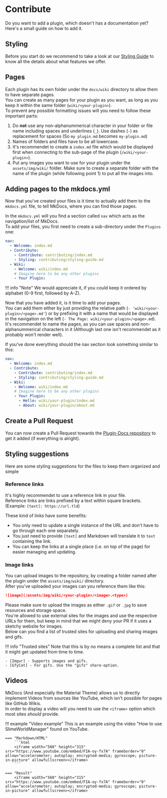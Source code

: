 [repo]: https://github.com/PowerPlugins/Plugins-Docs
[imgur]: https://imgur.com
[gfycat]: https://gfycat.com

# Contribute
Do you want to add a plugin, which doesn't has a documentation yet? Here's a small guide on how to add it.

## Styling
Before you start do we recommend to take a look at our [Styling Guide](contributing/styling-guide) to know all the details about what features we offer.

## Pages
Each plugin has its own folder under the `docs/wiki` directory to allow them to have separate pages.  
You can create as many pages for your plugin as you want, as long as you keep it within the same folder (`wiki/<your-plugin>`).  
To prevent any possible formatting issues will you need to follow these important parts:

1. Do **not** use any non-alphanummerical character in your folder or file name including spaces and underlines (`_`). Use dashes (`-`) as replacement for spaces (So `my plugin.md` becomes `my-plugin.md`)
2. Names of folders and files have to be all lowercase.
3. It's recommendet to create a `index.md` file which would be displayed first when connecting to the sub-page of the plugin (`/wiki/<your-plugin>`).
4. Put any images you want to use for your plugin under the `assets/img/wiki/` folder. Make sure to create a separate folder with the name of the plugin (while following point 1) to put all the images into.

## Adding pages to the mkdocs.yml
Now that you've created your files is it time to actually add them to the `mkdocs.yml` file, to tell MkDocs, where you can find those pages.

In the `mkdocs.yml` will you find a section called `nav` which acts as the navigation/list of MkDocs.  
To add your files, you first need to create a sub-directory under the `Plugins` one:

```yaml
nav:
  - Welcome: index.md
  - Contribute:
    - Contribute: contributing/index.md
    - Styling: contributing/styling-guide.md
  - Wiki:
    - Welcome: wiki/index.md
    # Imagine here to be any other plugins
    - Your Plugin:
```

!!! info "Note"
    We would appreciate it, if you could keep it ordered by alphabet (0-9 first, followed by A-Z).

Now that you have added it, is it time to add your pages.  
You can add them either by just providing the relative path (`- 'wiki/<your-plugin>/<page>.md'`) or by prefixing it with a name that would be displayed in the navigation on the left (`- The Page: wiki/<your-plugin>/<page>.md`).  
It's recommendet to name the pages, as you can use spaces and non-alphanummerical characters in it (Although last one isn't recommendet as it probably won't render well).

If you've done everything should the nav section look something similar to this:  

```yaml
nav:
  - Welcome: index.md
  - Contribute:
    - Contribute: contributing/index.md
    - Styling: contributing/styling-guide.md
  - Wiki:
    - Welcome: wiki/index.md
    # Imagine here to be any other plugins
    - Your Plugin:
      - Hello: wiki/your-plugin/index.md
      - About: wiki/your-plugin/about.md
```

## Create a Pull Request
You can now create a Pull Request towards the [Plugin-Docs repository][repo] to get it added (if everything is alright).

## Styling suggestions
Here are some styling suggestions for the files to keep them organized and simple

### Reference links
It's highly recommendet to use a reference link in your file.  
Reference links are links prefixed by a text within square brackets. (Example: `[text]: https://url.tld`)

These kind of links have some benefits:

- You only need to update a single instance of the URL and don't have to go through each one separately.
- You just need to provide `[text]` and Markdown will translate it to `text` containing the link.
- You can keep the links at a single place (i.e. on top of the page) for easier managing and updating.

### Image links
You can upload images to the repository, by creating a folder named after the plugin under the `assets/img/wiki/` directory.  
After you've uploaded your images can you reference them like this:  
```markdown
![image](/assets/img/wiki/<your-plugin>/<image>.<type>)
```

Please make sure to upload the images as either `.gif` or `.jpg` to save resources and storage space.  
You're allowed to use external sites for the images and use the respective URLs for them, but keep in mind that we might deny your PR if it uses a sketchy website for images.  
Below can you find a list of trusted sites for uploading and sharing images and gifs.

!!! info "Trusted sites"
    Note that this is by no means a complete list and that it might get updated from time to time.
    
    - [Imgur] - Supports images and gifs.
    - [GfyCat] - For gifs. Use the "gifs" share-option.

## Videos
MkDocs (And especially the Material Theme) allows us to directly implement Videos from sources like YouTube, which isn't possible for pages like GitHub Wikis.  
In order to display a video will you need to use the `<iframe>` option which most sites *should* provide.

!!! example "Video example"
    This is an example using the video "How to use SlimeWorldManager" found on YouTube.
	
    === "Markdown/HTML"
        ```html
	    <iframe width="560" height="315" src="https://www.youtube.com/embed/FIA-oy-fx7A" frameborder="0" allow="accelerometer; autoplay; encrypted-media; gyroscope; picture-in-picture" allowfullscreen></iframe>
	    ```
    
    === "Result"
        <iframe width="560" height="315" src="https://www.youtube.com/embed/FIA-oy-fx7A" frameborder="0" allow="accelerometer; autoplay; encrypted-media; gyroscope; picture-in-picture" allowfullscreen></iframe>
